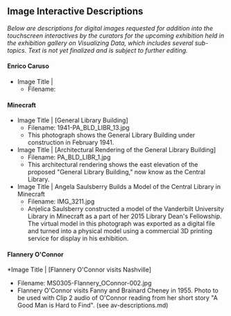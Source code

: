## Image Interactive Descriptions

_Below are descriptions for digital images requested for addition into the touchscreen interactives by the curators for the upcoming exhibition held in 
the exhibition gallery on Visualizing Data, which includes several sub-topics. Text is not yet finalized and is subject to further editing._


#### Enrico Caruso
* Image Title | 
  * Filename:
  


#### Minecraft
* Image Title | [General Library Building]
  * Filename: 1941-PA_BLD_LIBR_13.jpg
  * This photograph shows the General Library Building under construction in February 1941.
* Image Title | [Architectural Rendering of the General Library Building]
  * Filename: PA_BLD_LIBR_1.jpg
  * This architectural rendering shows the east elevation of the proposed "General Library Building," now know as the Central Library.
* Image Title | Angela Saulsberry Builds a Model of the Central Library in Minecraft
  * Filename:  IMG_3211.jpg
  * Anjelica Saulsberry constructed a model of the Vanderbilt University Library in Minecraft as a part of her 2015 Library Dean's Fellowship. The virtual model in this photograph was exported as a digital file and turned into a physical model using a commercial 3D printing service for display in his exhibition. 

  
#### Flannery O'Connor 
*Image Title | [Flannery O'Connor visits Nashville]
  * Filename: MS0305-Flannery_OConnor-002.jpg
  * Flannery O'Connor visits Fanny and Brainard Cheney in 1955. Photo to be used with Clip 2 audio of O'Connor reading from her short story "A Good Man is Hard to Find". (see av-descriptions.md)
